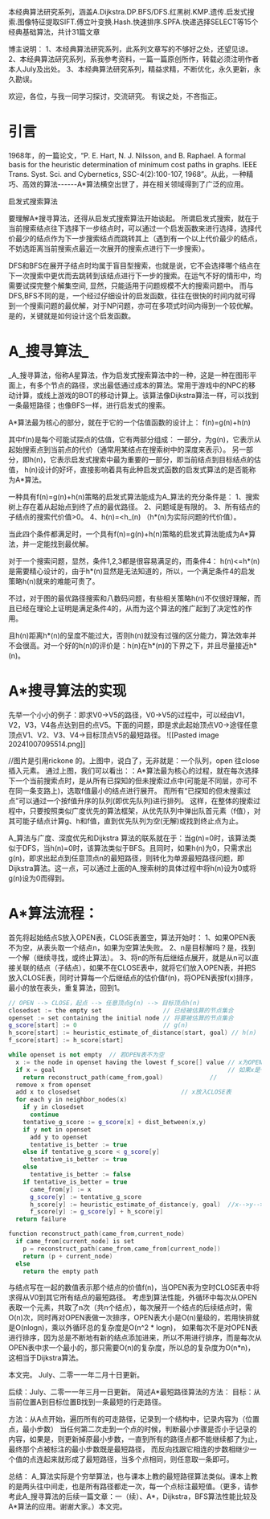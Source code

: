 本经典算法研究系列，涵盖A.Dijkstra.DP.BFS/DFS.红黑树.KMP.遗传.启发式搜索.图像特征提取SIFT.傅立叶变换.Hash.快速排序.SPFA.快递选择SELECT等15个经典基础算法，共计31篇文章

博主说明： 1、本经典算法研究系列，此系列文章写的不够好之处，还望见谅。 2、本经典算法研究系列，系我参考资料，一篇一篇原创所作，转载必须注明作者本人July及出处。 3、本经典算法研究系列，精益求精，不断优化，永久更新，永久勘误。

欢迎，各位，与我一同学习探讨，交流研究。 有误之处，不吝指正。

# 引言

1968年，的一篇论文，“P. E. Hart, N. J. Nilsson, and B. Raphael. A formal basis for the heuristic determination of minimum cost paths in graphs. IEEE Trans. Syst. Sci. and Cybernetics, SSC-4(2):100-107, 1968”。从此，一种精巧、高效的算法------A\*算法横空出世了，并在相关领域得到了广泛的应用。

启发式搜索算法

要理解A\*搜寻算法，还得从启发式搜索算法开始谈起。 所谓启发式搜索，就在于当前搜索结点往下选择下一步结点时，可以通过一个启发函数来进行选择，选择代价最少的结点作为下一步搜索结点而跳转其上（遇到有一个以上代价最少的结点，不妨选距离当前搜索点最近一次展开的搜索点进行下一步搜索）。

DFS和BFS在展开子结点时均属于盲目型搜索，也就是说，它不会选择哪个结点在下一次搜索中更优而去跳转到该结点进行下一步的搜索。在运气不好的情形中，均需要试探完整个解集空间, 显然，只能适用于问题规模不大的搜索问题中。 而与DFS,BFS不同的是，一个经过仔细设计的启发函数，往往在很快的时间内就可得到一个搜索问题的最优解，对于NP问题，亦可在多项式时间内得到一个较优解。是的，关键就是如何设计这个启发函数。

# A_搜寻算法\_

\_A_搜寻算法，俗称A星算法，作为启发式搜索算法中的一种，这是一种在图形平面上，有多个节点的路径，求出最低通过成本的算法。常用于游戏中的NPC的移动计算，或线上游戏的BOT的移动计算上。该算法像Dijkstra算法一样，可以找到一条最短路径；也像BFS一样，进行启发式的搜索。

A\*算法最为核心的部分，就在于它的一个估值函数的设计上： f(n)=g(n)+h(n)

其中f(n)是每个可能试探点的估值，它有两部分组成： 一部分，为g(n)，它表示从起始搜索点到当前点的代价（通常用某结点在搜索树中的深度来表示）。 另一部分，即h(n)，它表示启发式搜索中最为重要的一部分，即当前结点到目标结点的估值， h(n)设计的好坏，直接影响着具有此种启发式函数的启发式算法的是否能称为A\*算法。

一种具有f(n)=g(n)+h(n)策略的启发式算法能成为A_算法的充分条件是： 1、搜索树上存在着从起始点到终了点的最优路径。 2、问题域是有限的。 3、所有结点的子结点的搜索代价值>0。 4、h(n)=\<h\_(n) （h\*(n)为实际问题的代价值）。

当此四个条件都满足时，一个具有f(n)=g(n)+h(n)策略的启发式算法能成为A\*算法，并一定能找到最优解。

对于一个搜索问题，显然，条件1,2,3都是很容易满足的，而条件4： h(n)\<=h\*(n)是需要精心设计的，由于h\*(n)显然是无法知道的，所以，一个满足条件4的启发策略h(n)就来的难能可贵了。

不过，对于图的最优路径搜索和八数码问题，有些相关策略h(n)不仅很好理解，而且已经在理论上证明是满足条件4的，从而为这个算法的推广起到了决定性的作用。

且h(n)距离h\*(n)的呈度不能过大，否则h(n)就没有过强的区分能力，算法效率并不会很高。对一个好的h(n)的评价是：h(n)在h\*(n)的下界之下，并且尽量接近h\*(n)。

# A\*搜寻算法的实现

先举一个小小的例子：即求V0->V5的路径，V0->V5的过程中，可以经由V1，V2，V3，V4各点达到目的点V5。下面的问题，即是求此起始顶点V0->途径任意顶点V1、V2、V3、V4->目标顶点V5的最短路径。
!\[\[Pasted image 20241007095514.png\]\]

//图片是引用rickone 的。上图中，说白了，无非就是：一个队列，open 往close 插入元素。 通过上图，我们可以看出：：A\*算法最为核心的过程，就在每次选择下一个当前搜索点时，是从所有已探知的但未搜索过点中(可能是不同层，亦可不在同一条支路上)，选取f值最小的结点进行展开。 而所有“已探知的但未搜索过点”可以通过一个按f值升序的队列(即优先队列)进行排列。 这样，在整体的搜索过程中，只要按照类似广度优先的算法框架，从优先队列中弹出队首元素（f值），对其可能子结点计算g、h和f值，直到优先队列为空(无解)或找到终止点为止。

A_算法与广度、深度优先和Dijkstra 算法的联系就在于：当g(n)=0时，该算法类似于DFS，当h(n)=0时，该算法类似于BFS。且同时，如果h(n)为0，只需求出g(n)，即求出起点到任意顶点n的最短路径，则转化为单源最短路径问题，即Dijkstra算法。这一点，可以通过上面的A_搜索树的具体过程中将h(n)设为0或将g(n)设为0而得到。

# A\*算法流程：

首先将起始结点S放入OPEN表，CLOSE表置空，算法开始时： 1、如果OPEN表不为空，从表头取一个结点n，如果为空算法失败。 2、n是目标解吗？是，找到一个解（继续寻找，或终止算法）。 3、将n的所有后继结点展开，就是从n可以直接关联的结点（子结点），如果不在CLOSE表中，就将它们放入OPEN表，并把S放入CLOSE表，同时计算每一个后继结点的估价值f(n)，将OPEN表按f(x)排序，最小的放在表头，重复算法，回到1。

```cpp
// OPEN --> CLOSE，起点 --> 任意顶点g(n) --> 目标顶点h(n)
closedset := the empty set                 // 已经被估算的节点集合
openset := set containing the initial node // 将要被估算的节点集合
g_score[start] := 0                        // g(n)
h_score[start] := heuristic_estimate_of_distance(start, goal) // h(n)
f_score[start] := h_score[start]

while openset is not empty  // 若OPEN表不为空
  x := the node in openset having the lowest f_score[] value // x为OPEN表中最小的
  if x = goal                                                // 如果x是一个解
    return reconstruct_path(came_from,goal)             //
  remove x from openset
  add x to closedset                            // x放入CLOSE表
  for each y in neighbor_nodes(x)
    if y in closedset
      continue
    tentative_g_score := g_score[x] + dist_between(x,y)
    if y not in openset
      add y to openset
      tentative_is_better := true
    else if tentative_g_score < g_score[y]
      tentative_is_better := true
    else
      tentative_is_better := false
    if tentative_is_better = true
      came_from[y] := x
      g_score[y] := tentative_g_score
      h_score[y] := heuristic_estimate_of_distance(y, goal)  //x-->y-->goal
      f_score[y] := g_score[y] + h_score[y]
  return failure

function reconstruct_path(came_from,current_node)
  if came_from[current_node] is set
    p = reconstruct_path(came_from,came_from[current_node])
    return (p + current_node)
  else
    return the empty path
```

与结点写在一起的数值表示那个结点的价值f(n)，当OPEN表为空时CLOSE表中将求得从V0到其它所有结点的最短路径。 考虑到算法性能，外循环中每次从OPEN表取一个元素，共取了n次（共n个结点），每次展开一个结点的后续结点时，需O(n)次，同时再对OPEN表做一次排序，OPEN表大小是O(n)量级的，若用快排就是O(nlogn)，乘以外循环总的复杂度是O(n^2 * logn)， 如果每次不是对OPEN表进行排序，因为总是不断地有新的结点添加进来，所以不用进行排序，而是每次从OPEN表中求一个最小的，那只需要O(n)的复杂度，所以总的复杂度为O(n\*n)，这相当于Dijkstra算法。

本文完。 July、二零一一年二月十日更新。

后续：July、二零一一年三月一日更新。 简述A\*最短路径算法的方法： 目标：从当前位置A到目标位置B找到一条最短的行走路径。

方法：从A点开始，遍历所有的可走路径，记录到一个结构中，记录内容为（位置点，最小步数） 当任何第二次走到一个点的时候，判断最小步骤是否小于记录的内容，如果是，则更新掉原最小步数，一直到所有的路径点都不能继续都了为止，最终那个点被标注的最小步数既是最短路径， 而反向找跟它相连的步数相继少一个值的点连起来就形成了最短路径，当多个点相同，则任意取一条即可。

总结： A_算法实际是个穷举算法，也与课本上教的最短路径算法类似。课本上教的是两头往中间走，也是所有路径都走一次，每一个点标注最短值。（更多，请参考此A_搜寻算法的后续一篇文章：一（续）、A\*，Dijkstra，BFS算法性能比较及A\*算法的应用。谢谢大家。）本文完。
